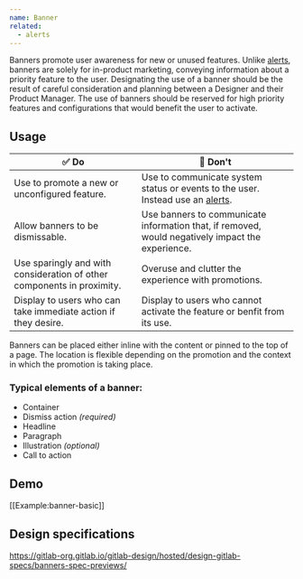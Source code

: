 ```yaml
---
name: Banner
related:
  - alerts
---
```


Banners promote user awareness for new or unused features. Unlike [alerts](/components/alerts), banners are solely for in-product marketing, conveying information about a priority feature to the user. Designating the use of a banner should be the result of careful consideration and planning between a Designer and their Product Manager. The use of banners should be reserved for high priority features and configurations that would benefit the user to activate. 

## Usage

| :white_check_mark: Do | :stop_sign: Don't |
| ------ | ------ |
| Use to promote a new or unconfigured feature. | Use to communicate system status or events to the user. Instead use an [alerts](/components/alerts). |
| Allow banners to be dismissable. | Use banners to communicate information that, if removed, would negatively impact the experience. | 
| Use sparingly and with consideration of other components in proximity.  |  Overuse and clutter the experience with promotions. | 
| Display to users who can take immediate action if they desire.  | Display to users who cannot activate the feature or benfit from its use.  | 

Banners can be placed either inline with the content or pinned to the top of a page. The location is flexible depending on the promotion and the context in which the promotion is taking place.

### Typical elements of a banner:
* Container
* Dismiss action *(required)*
* Headline
* Paragraph
* Illustration *(optional)*
* Call to action

## Demo
[[Example:banner-basic]]

## Design specifications
https://gitlab-org.gitlab.io/gitlab-design/hosted/design-gitlab-specs/banners-spec-previews/ 